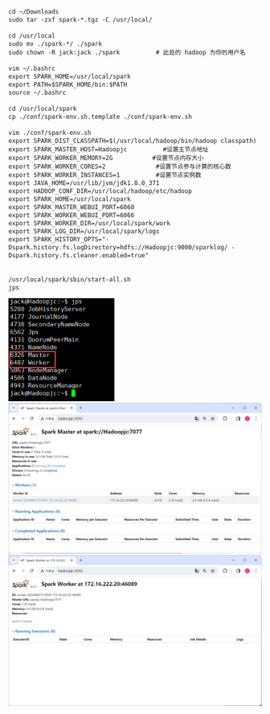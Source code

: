```shell
cd ~/Downloads
sudo tar -zxf spark-*.tgz -C /usr/local/

cd /usr/local
sudo mv ./spark-*/ ./spark
sudo chown -R jack:jack ./spark          # 此处的 hadoop 为你的用户名

vim ~/.bashrc
export SPARK_HOME=/usr/local/spark
export PATH=$SPARK_HOME/bin:$PATH
source ~/.bashrc

cd /usr/local/spark
cp ./conf/spark-env.sh.template ./conf/spark-env.sh

vim ./conf/spark-env.sh
export SPARK_DIST_CLASSPATH=$(/usr/local/hadoop/bin/hadoop classpath)
export SPARK_MASTER_HOST=Hadoopjc          #设置主节点地址
export SPARK_WORKER_MEMORY=2G           #设置节点内存大小
export SPARK_WORKER_CORES=2              #设置节点参与计算的核心数
export SPARK_WORKER_INSTANCES=1          #设置节点实例数
export JAVA_HOME=/usr/lib/jvm/jdk1.8.0_371
export HADOOP_CONF_DIR=/usr/local/hadoop/etc/hadoop
export SPARK_HOME=/usr/local/spark
export SPARK_MASTER_WEBUI_PORT=6060
export SPARK_WORKER_WEBUI_PORT=6066
export SPARK_WORKER_DIR=/usr/local/spark/work
export SPARK_LOG_DIR=/usr/local/spark/logs
export SPARK_HISTORY_OPTS="-Dspark.history.fs.logDirectory=hdfs://Hadoopjc:9000/sparklog/ -Dspark.history.fs.cleaner.enabled=true"


/usr/local/spark/sbin/start-all.sh
jps
```

<img src="imgs/image-20240607215039940.png" alt="image-20240607215039940" style="zoom:80%;" />

<img src="imgs/image-20240607215334575.png" alt="image-20240607215334575" style="zoom:80%;" />

<img src="imgs/image-20240607215410491.png" alt="image-20240607215410491" style="zoom:80%;" />
